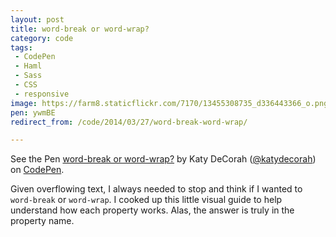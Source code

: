 ```yaml
---
layout: post
title: word-break or word-wrap?
category: code
tags:
 - CodePen
 - Haml
 - Sass
 - CSS
 - responsive
image: https://farm8.staticflickr.com/7170/13455308735_d336443366_o.png
pen: ywmBE
redirect_from: /code/2014/03/27/word-break-word-wrap/

---
```



<p data-height="450" data-theme-id="97" data-slug-hash="ywmBE" data-default-tab="result" class='codepen'>See the Pen <a href='http://codepen.io/katydecorah/pen/ywmBE/'>word-break or word-wrap?</a> by Katy DeCorah (<a href='http://codepen.io/katydecorah'>@katydecorah</a>) on <a href='http://codepen.io'>CodePen</a>.</p>

Given overflowing text, I always needed to stop and think if I wanted to `word-break` or `word-wrap`. I cooked up this little visual guide to help understand how each property works. Alas, the answer is truly in the property name.
